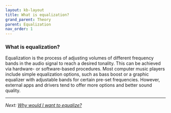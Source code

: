 ```yaml
---
layout: kb-layout
title: What is equalization?
grand_parent: Theory
parent: Equalization
nav_order: 1
---
```


### What is equalization?

Equalization is the process of adjusting volumes of different frequency bands in the audio signal to reach a desired tonality. This can be achieved via hardware- or software-based procedures. Most computer music players include simple equalization options, such as bass boost or a graphic equalizer with adjustable bands for certain pre-set frequencies. However, external apps and drivers tend to offer more options and better sound quality.

---

*Next: [Why would I want to equalize?](../why-equalize/index.md)*
